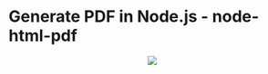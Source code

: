 # Generate PDF in Node.js - node-html-pdf
<p align="center"><img src="https://github.com/ultimateakash/node-pdf/blob/master/public/images/node-pdf.png"></p> 
